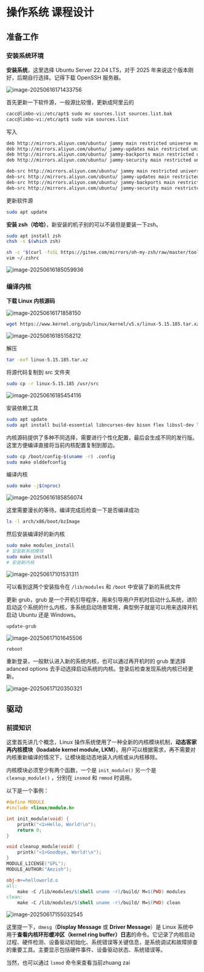 # 操作系统 课程设计

## 准备工作

### 安装系统环境

**安装系统**，这里选择 Ubuntu Server 22.04 LTS，对于 2025 年来说这个版本刚好，后期自行选择。记得下载 OpenSSH 服务器。

![image-20250616171433756](/home/cacc/Documents/NotesOfCacc/学校文件/操作系统/assets/image-20250616171433756.png)

首先更新一下软件源，一般源比较慢，更新成阿里云的

```bash
cacc@limbo-vi:/etc/apt$ sudo mv sources.list sources.list.bak
cacc@limbo-vi:/etc/apt$ sudo vim sources.list
```

写入

```bash
deb http://mirrors.aliyun.com/ubuntu/ jammy main restricted universe multiverse
deb http://mirrors.aliyun.com/ubuntu/ jammy-updates main restricted universe multiverse
deb http://mirrors.aliyun.com/ubuntu/ jammy-backports main restricted universe multiverse
deb http://mirrors.aliyun.com/ubuntu/ jammy-security main restricted universe multiverse

deb-src http://mirrors.aliyun.com/ubuntu/ jammy main restricted universe multiverse
deb-src http://mirrors.aliyun.com/ubuntu/ jammy-updates main restricted universe multiverse
deb-src http://mirrors.aliyun.com/ubuntu/ jammy-backports main restricted universe multiverse
deb-src http://mirrors.aliyun.com/ubuntu/ jammy-security main restricted universe multiverse
```

更新软件源

```bash
sudo apt update
```



**安装 zsh（哈哈）**，新安装的机子别的可以不装但是要装一下zsh。

```bash
sudo apt install zsh
chsh -s $(which zsh)

sh -c "$(curl -fsSL https://gitee.com/mirrors/oh-my-zsh/raw/master/tools/install.sh)"
vim ~/.zshrc
```

![image-20250616185059936](/home/cacc/Documents/NotesOfCacc/学校文件/操作系统/assets/image-20250616185059936.png)

### 编译内核

**下载 Linux 内核源码**

![image-20250616171858150](/home/cacc/Documents/NotesOfCacc/学校文件/操作系统/assets/image-20250616171858150.png)

```bash
wget https://www.kernel.org/pub/linux/kernel/v5.x/linux-5.15.185.tar.xz
```

![image-20250616185158212](/home/cacc/Documents/NotesOfCacc/学校文件/操作系统/assets/image-20250616185158212.png)

解压

```bash
tar -xvf linux-5.15.185.tar.xz
```

将源代码复制到 src 文件夹

```bash
sudo cp -r linux-5.15.185 /usr/src
```

![image-20250616185454116](/home/cacc/Documents/NotesOfCacc/学校文件/操作系统/assets/image-20250616185454116.png)

安装依赖工具

```bash
sudo apt update
sudo apt install build-essential libncurses-dev bison flex libssl-dev libelf-dev bc
```

内核源码提供了多种不同选择，需要进行个性化配置，最后会生成不同的发行版。这里方便编译直接将当前内核配置复制到那边。

```bash
sudo cp /boot/config-$(uname -r) .config
sudo make olddefconfig
```

编译内核

```bash
sudo make -j$(nproc)
```

![image-20250616185856074](/home/cacc/Documents/NotesOfCacc/学校文件/操作系统/assets/image-20250616185856074.png)

这里需要漫长的等待。编译完成后检查一下是否编译成功

```bash
ls -l arch/x86/boot/bzImage
```

然后安装编译好的新内核

```bash
sudo make modules_install
# 安装新系统模块
sudo make install
# 安装新内核
```

![image-20250617101531311](/home/cacc/Documents/NotesOfCacc/学校文件/操作系统/assets/image-20250617101531311.png)

可以看到这两个安装指令在 `/lib/modules` 和 `/boot` 中安装了新的系统文件

更新 grub，grub 是一个开机引导程序，用来引导用户开机时启动什么系统，进阶启动这个系统的什么内核，多系统启动场景常用，典型例子就是可以用来选择开机启动 Ubuntu 还是 Windows。

```bash
update-grub
```

![image-20250617101645506](/home/cacc/Documents/NotesOfCacc/学校文件/操作系统/assets/image-20250617101645506.png)

```
reboot
```

重新登录，一般默认进入新的系统内核，也可以通过再开机时的 grub 里选择 adanced options 去手动选择启动系统的内核。登录后检查发现系统内核已经更新。

![image-20250617120350321](/home/cacc/Documents/NotesOfCacc/学校文件/操作系统/assets/image-20250617120350321.png)



## 驱动

### 前提知识

这里首先讲几个概念，Linux 操作系统使用了一种全新的内核模块机制，**动态客家再内核模块（loadable kernel module, LKM）**。用户可以根据需求，再不需要对内核重新编译的情况下，让模块能动态地装入内核或从内核移除。

内核模块必须至少有两个函数，一个是 `init_module()` 另一个是 `cleanup_module()` ，分别在 `insmod` 和 `rmmod` 时调用。

以下是一个事例：

```c
#define MODULE
#include <linux/module.h>

int init_module(void) {
    printk("<1>Hello, World!\n");
    return 0;
}

void cleanup_module(void) {
    printk("<1>Goodbye, World!\n");
}
MODULE_LICENSE("GPL");
MODULE_AUTHOR("Amzish");
```

```makefile
obj-m+=helloworld.o
all:
	make -C /lib/modules/$(shell uname -r)/build/ M=$(PWD) modules
clean:
	make -C /lib/modules/$(shell uname -r)/build/ M=$(PWD) clean
```

![image-20250617155032545](/home/cacc/Documents/NotesOfCacc/学校文件/操作系统/assets/image-20250617155032545.png)

这里提一下，`dmesg`（**Display Message** 或 **Driver Message**）是 Linux 系统中用于**查看内核环形缓冲区（kernel ring buffer）日志**的命令。它记录了内核启动过程、硬件检测、设备驱动初始化、系统错误等关键信息，是系统调试和故障排查的重要工具。主要显示包括硬件事件、设备驱动状态、系统错误等。

当然，也可以通过 `lsmod` 命令来查看当前zhuang zai